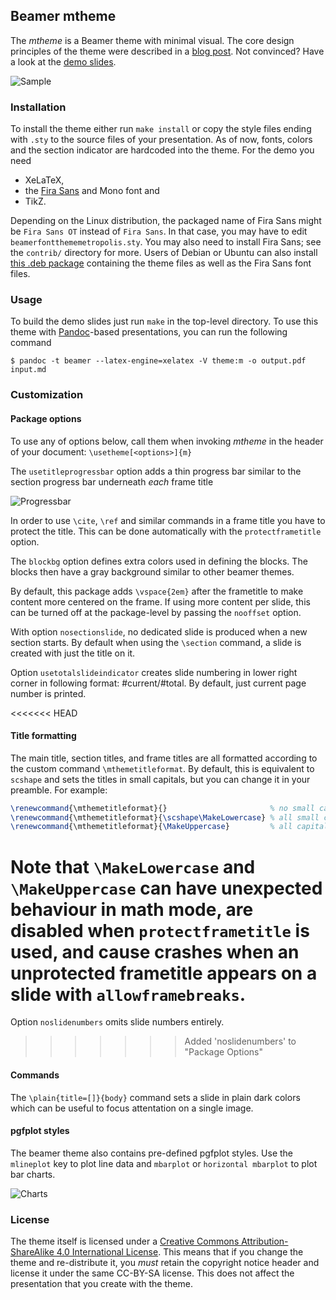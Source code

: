 ## Beamer mtheme

The *mtheme* is a Beamer theme with minimal visual. The core design principles
of the theme were described in a [blog post](http://bloerg.net/2014/09/20/a-modern-beamer-theme.html).
Not convinced?  Have a look at the [demo slides](demo.pdf).


![Sample](http://i.imgur.com/Bxu52fz.png)



### Installation

To install the theme either run `make install` or copy the style files ending
with `.sty` to the source files of your presentation. As of now, fonts, colors
and the section indicator are hardcoded into the theme. For the demo you need

* XeLaTeX,
* the [Fira Sans](https://github.com/mozilla/Fira) and Mono font and
* TikZ.

Depending on the Linux distribution, the packaged name of Fira Sans might be
`Fira Sans OT` instead of `Fira Sans`. In that case, you may have to edit
`beamerfontthememetropolis.sty`. You may also need to install Fira Sans; see
the `contrib/` directory for more. Users of Debian or Ubuntu can also install
[this .deb package](https://launchpad.net/~edd/+archive/ubuntu/misc/+files/latex-mtheme_0.1.0vidid1_all.deb)
containing the theme files as well as the Fira Sans font files.


### Usage

To build the demo slides just run `make` in the top-level directory. To use this
theme with [Pandoc](http://johnmacfarlane.net/pandoc/)-based presentations, you
can run the following command

    $ pandoc -t beamer --latex-engine=xelatex -V theme:m -o output.pdf input.md


### Customization

#### Package options

To use any of options below, call them when invoking *mtheme* in the header of your document: `\usetheme[<options>]{m}`

The `usetitleprogressbar` option adds a thin progress bar similar to the section
progress bar underneath *each* frame title

  ![Progressbar](http://i.imgur.com/4BXHU4K.png)

In order to use `\cite`, `\ref` and similar commands in a frame title you have
to protect the title. This can be done automatically with the
`protectframetitle` option.

The `blockbg` option defines extra colors used in defining the blocks.
The blocks then have a gray background similar to other beamer themes.

By default, this package adds `\vspace{2em}` after the frametitle to
make content more centered on the frame. If using more content per
slide, this can be turned off at the package-level by passing the
`nooffset` option.

With option `nosectionslide`, no dedicated slide is produced when a new section
starts. By default when using the `\section` command, a slide is created with
just the title on it.

Option `usetotalslideindicator` creates slide numbering in lower right corner
in following format: #current/#total. By default, just current page number is
printed.

<<<<<<< HEAD
#### Title formatting

The main title, section titles, and frame titles are all formatted according
to the custom command `\mthemetitleformat`. By default, this is equivalent to
`scshape` and sets the titles in small capitals, but you can change it in your
preamble. For example:

```latex
\renewcommand{\mthemetitleformat}{}                       % no small capitals
\renewcommand{\mthemetitleformat}{\scshape\MakeLowercase} % all small capitals
\renewcommand{\mthemetitleformat}{\MakeUppercase}         % all capitals
```

Note that `\MakeLowercase` and `\MakeUppercase` can have unexpected behaviour
in math mode, are disabled when `protectframetitle` is used, and cause crashes
when an unprotected frametitle appears on a slide with `allowframebreaks`.
=======
Option `noslidenumbers` omits slide numbers entirely.

>>>>>>> Added 'noslidenumbers' to "Package Options"

#### Commands

The `\plain{title=[]}{body}` command sets a slide in plain dark colors
which can be useful to focus attentation on a single image.


#### pgfplot styles

The beamer theme also contains pre-defined pgfplot styles. Use the `mlineplot`
key to plot line data and `mbarplot` or `horizontal mbarplot` to plot bar
charts.

![Charts](http://i.imgur.com/yuEqU3j.png)


### License

The theme itself is licensed under a [Creative Commons Attribution-ShareAlike
4.0 International License](http://creativecommons.org/licenses/by-sa/4.0/). This
means that if you change the theme and re-distribute it, you *must* retain the
copyright notice header and license it under the same CC-BY-SA license. This
does not affect the presentation that you create with the theme.
